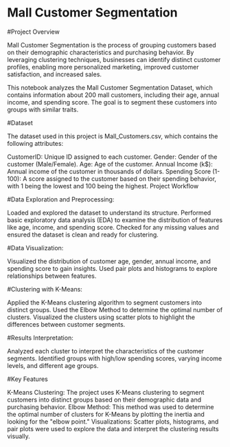 # Mall Customer Segmentation

#Project Overview

Mall Customer Segmentation is the process of grouping customers based on their demographic characteristics and purchasing behavior. By leveraging clustering techniques, businesses can identify distinct customer profiles, enabling more personalized marketing, improved customer satisfaction, and increased sales.

This notebook analyzes the Mall Customer Segmentation Dataset, which contains information about 200 mall customers, including their age, annual income, and spending score. The goal is to segment these customers into groups with similar traits.

#Dataset

The dataset used in this project is Mall_Customers.csv, which contains the following attributes:

CustomerID: Unique ID assigned to each customer.
Gender: Gender of the customer (Male/Female).
Age: Age of the customer.
Annual Income (k$): Annual income of the customer in thousands of dollars.
Spending Score (1-100): A score assigned to the customer based on their spending behavior, with 1 being the lowest and 100 being the highest.
Project Workflow

#Data Exploration and Preprocessing:

Loaded and explored the dataset to understand its structure.
Performed basic exploratory data analysis (EDA) to examine the distribution of features like age, income, and spending score.
Checked for any missing values and ensured the dataset is clean and ready for clustering.

#Data Visualization:

Visualized the distribution of customer age, gender, annual income, and spending score to gain insights.
Used pair plots and histograms to explore relationships between features.

#Clustering with K-Means:

Applied the K-Means clustering algorithm to segment customers into distinct groups.
Used the Elbow Method to determine the optimal number of clusters.
Visualized the clusters using scatter plots to highlight the differences between customer segments.

#Results Interpretation:

Analyzed each cluster to interpret the characteristics of the customer segments.
Identified groups with high/low spending scores, varying income levels, and different age groups.

#Key Features

K-Means Clustering: The project uses K-Means clustering to segment customers into distinct groups based on their demographic data and purchasing behavior.
Elbow Method: This method was used to determine the optimal number of clusters for K-Means by plotting the inertia and looking for the "elbow point."
Visualizations: Scatter plots, histograms, and pair plots were used to explore the data and interpret the clustering results visually.
